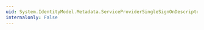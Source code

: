 ```yaml
---
uid: System.IdentityModel.Metadata.ServiceProviderSingleSignOnDescriptor.WantAssertionsSigned
internalonly: False
---
```

